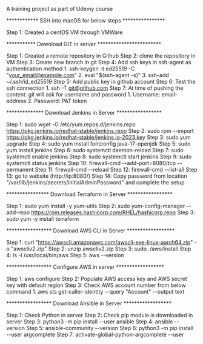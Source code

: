 A training project as part of Udemy course


************ SSH into macOS for below steps ****************

Step 1: Created a centOS VM through VMWare

*********** Download GIT in server ************************

Step 1: Created a remote repository in Github
Step 2: clone the repository in VM
Step 3: Create new branch in git
Step 4: Add ssh keys in ssh-agent as authentication method 
	1. ssh-keygen -t ed25519 -C "your_email@example.com"
	2. eval "$(ssh-agent -s)"
	3. ssh-add ~/.ssh/id_ed25519
Step 5: Add public key in github account
Step 6: Test the ssh connection
	1. ssh -T git@github.com
Step 7: At time of pushing the content. git will ask for username and password
	1. Username: email-address
	2. Password: PAT token

************** Download Jenkins in Server *****************

Step 1: sudo wget -O /etc/yum.repos.d/jenkins.repo \
    https://pkg.jenkins.io/redhat-stable/jenkins.repo
Step 2: sudo rpm --import https://pkg.jenkins.io/redhat-stable/jenkins.io-2023.key
Step 3: sudo yum upgrade
Step 4: sudo yum install fontconfig java-17-openjdk
Step 5: sudo yum install jenkins
Step 6: sudo systemctl daemon-reload
Step 7: sudo systemctl enable jenkins
Step 8: sudo systemctl start jenkins
Step 9: sudo systemctl status jenkins
Step 10: firewall-cmd --add-port=8080/tcp --permanent
Step 11: firewall-cmd --reload
Step 12: firewall-cmd --list-all
Step 13: go to website (http://ip:8080/)
Step 14: Copy password from location "/var/lib/jenkins/secrets/initialAdminPassword" and complete the setup

**************** Download Terraform in Server *****************

Step 1: sudo yum install -y yum-utils
Step 2: sudo yum-config-manager --add-repo https://rpm.releases.hashicorp.com/RHEL/hashicorp.repo
Step 3: sudo yum -y install terraform

***************** Download AWS CLI in Server ******************

Step 1: curl "https://awscli.amazonaws.com/awscli-exe-linux-aarch64.zip" -o "awscliv2.zip"
Step 2: unzip awscliv2.zip
Step 3: sudo ./aws/install
Step 4: ls -l /usr/local/bin/aws
Step 5: aws --version

***************** Configure AWS in server  ******************

Step 1: aws configure
Step 2: Populate AWS access key and AWS secret key with default region
Step 3: Check AWS account number from below command
	1. aws sts get-caller-identity --query "Account" --output text

***************** Download Ansible in Server ******************

Step 1: Check Python in server
Step 2: Check pip module is downloaded in server
Step 3: python3 -m pip install --user ansible
Step 4: ansible --version
Step 5: ansible-community --version
Step 6: python3 -m pip install --user argcomplete
Step 7: activate-global-python-argcomplete --user
